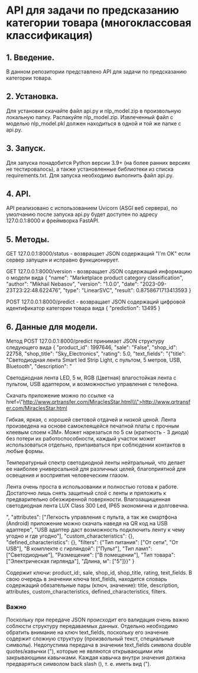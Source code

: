 # API для задачи по предсказанию категории товара (многоклассовая классификация)

## 1. Введение.

В данном репозитории представлено API для задачи по предсказанию категории товара.

## 2. Установка.

Для установки скачайте файл api.py и nlp_model.zip в произвольную локальную папку. Распакуйте nlp_model.zip. Извлеченный файл с моделью nlp_model.pkl должен находиться в одной и той же папке с api.py.

## 3. Запуск.

Для запуска понадобится Python версии 3.9+ (на более ранних версиях не тестировалось), а также установленные библиотеки из списка requirements.txt. Для запуска необходимо выполнить файл api.py.

## 4. API.

API реализовано с использованием Uvicorn (ASGI веб сервера), по умолчанию после запуска api.py будет доступен по адресу 127.0.0.1:8000 и фреймворка FastAPI.

## 5. Методы.

GET 127.0.0.1:8000/status - возвращает JSON содержащий "I'm OK" если сервер запущен и исправно функционирует.

GET 127.0.0.1:8000/version - возвращает JSON содержащий информацию о модели вида {
    "name": "Marketplace product category classification",
    "author": "Mikhail Nebasov",
    "version": "1.0.0",
    "date": "2023-09-23T23:22:48.622476",
    "type": "LinearSVC",
    "result": 0.8758671713413593
}

POST 127.0.0.1:8000/predict - возвращает JSON содержаций цифровой идентификатор категории товара вида {
    "prediction": 13495
}

## 6. Данные для модели.

Метод POST 127.0.0.1:8000/predict принимает JSON структуру следующего вида {
    "product_id": 1997646,
    "sale": "False",
    "shop_id": 22758,
    "shop_title": "Sky_Electronics",
    "rating": 5.0,
    "text_fields": "{\"title\": \"Светодиодная лента Smart led Strip Light, с пультом, 5 метров, USB, Bluetooth\", \"description\": \"<p>Светодиодная лента LED, 5 м, RGB (Цветная) влагостойкая лента с пультом, USB адаптером, и возможностью управления с телефона.</p><p>Скачать приложение можно по ссылке <a href=\\\"http://www.qrtransfer.com/MiraclesStar.html\\\">http://www.qrtransfer.com/MiraclesStar.html</a></p><p>Гибкая, яркая, с хорошей световой отдачей и низкой ценой. Лента произведена на основе самоклеящейся печатной платы с прочным клеевым слоем «3М». Может нарезаться по 5 см (кратность - 3 диода) без потери их работоспособности, каждый участок может использоваться отдельно, припаиваться при соблюдении контактов в любые формы.</p><p>Температурный спектр светодиодной ленты нейтральный, что делает ее наиболее универсальной для различных целей, благоприятной для освещения и восприятия человеческим глазом.</p><p>Лента очень проста в использовании и полностью готова к работе. Достаточно лишь снять защитный слой с ленты и приложить к предварительно обезжиренной поверхности. Влагозащищенная светодиодная лента LUX Class 300 Led, IP65 экономична и долговечна.</p>\", \"attributes\": [\"Легкость управления с пульта, а так же смартфона (Android) приложение можно скачать наведя на QR код на USB адаптере\", \"USB адаптер даст возможность подключить ленту к чему угодно и где угодно\"], \"custom_characteristics\": {}, \"defined_characteristics\": {}, \"filters\": {\"Тип питания\": [\"От сети\", \"От USB\"], \"В комплекте с гирляндой\": [\"Пульт\"], \"Тип ламп\": [\"Светодиодные\"], \"Размещение\": [\"В помещении\"], \"Тип товара\": [\"Электрическая гирлянда\"], \"Длина, м\": [\"5\"]}}"
}

Содержит ключи: product_id:, sale, shop_id, shop_title, rating, text_fields. В свою очередь в значении ключа text_fields, находится словарь содержащий обязательные пары (ключ, значение): title, description, attributes, custom_characteristics, defined_characteristics, filters.

### Важно

Поскольку при передаче JSON происходит его валидация очень важно соблюсти структуру передаваемых данных. Отдельно необходимо обратить внимание на ключ text_fields, поскольку его значение содержит сложную структуру (произвольный текст, специальные символы). Недопустима передача в значении text_fields символа double quotes/кавычки ("), которые не являются открывающими или закрывающими кавычками. Каждая кавычка внутри значения должна предваряться символом back slash (\), т. е. иметь вид (\").

